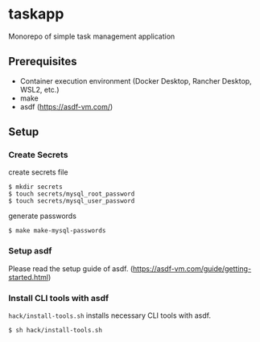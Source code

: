 # taskapp
Monorepo of simple task management application

## Prerequisites
- Container execution environment (Docker Desktop, Rancher Desktop, WSL2, etc.)
- make
- asdf (https://asdf-vm.com/)

## Setup

### Create Secrets
create secrets file
```shell
$ mkdir secrets
$ touch secrets/mysql_root_password
$ touch secrets/mysql_user_password
```

generate passwords
```shell
$ make make-mysql-passwords
```

### Setup asdf

Please read the setup guide of asdf. (https://asdf-vm.com/guide/getting-started.html)

### Install CLI tools with asdf

`hack/install-tools.sh` installs necessary CLI tools with asdf.

```shell
$ sh hack/install-tools.sh
```